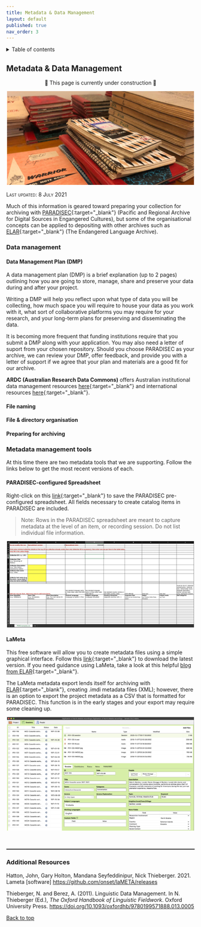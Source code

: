 ```yaml
---
title: Metadata & Data Management
layout: default
published: true
nav_order: 3
---
```


<details closed markdown="block">
  <summary>
    Table of contents
  </summary>
  {: .text-delta }
1. TOC
{:toc}
</details>

## Metadata & Data Management


<p align="center">
🚧 This page is currently under construction 🚧
</p>

<p align="center">
  <img width="500" src="images/banner-notebooks.jpg">
</p>

<span style="font-variant:small-caps;">Last updated: 8 July 2021</span>

Much of this information is geared toward preparing your collection for archiving with [PARADISEC](https://www.paradisec.org.au/){:target="_blank"} (Pacific and Regional Archive for Digital Sources in Engangered Cultures), but some of the organisational concepts can be applied to depositing with other archives such as [ELAR](https://elar.soas.ac.uk/){:target="_blank"} (The Endangered Language Archive).

### Data management

#### Data Management Plan (DMP)
A data management plan (DMP) is a brief explanation (up to 2 pages) outlining how you are going to store, manage, share and preserve your data during and after your project. 

Writing a DMP will help you reflect upon what type of data you will be collecting, how much space you will require to house your data as you work with it, what sort of collaborative platforms you may require for your research, and your long-term plans for preserving and disseminating the data.

It is becoming more frequent that funding institutions require that you submit a DMP along with your application. You may also need a letter of suport from your chosen repository. Should you choose PARADISEC as your archive, we can review your DMP, offer feedback, and provide you with a letter of support if we agree that your plan and materials are a good fit for our archive.

**ARDC (Australian Research Data Commons)** offers Australian institutional data management resources [here](https://projects.ands.org.au/policy.php){:target="_blank"} and international resources [here](https://ardc.edu.au/resources/working-with-data/datamanagement/data-management-plans/){:target="_blank"}.


#### File naming


#### File & directory organisation

#### Preparing for archiving 

### Metadata management tools

At this time there are two metadata tools that we are supporting. Follow the links below to get the most recent versions of each.

#### PARADISEC-configured Spreadsheet
 
 Right-click on this [link](http://www.paradisec.org.au/wp-content/uploads/2020/10/PDSCMinimalMetadata2020.xlsx){:target="_blank"} to save the PARADISEC pre-configured spreadsheet. All fields necessary to create catalog items in PARADISEC are included.
> Note:  Rows in the PARADISEC spreadsheet are meant to capture metadata at the level of an item, or recording session. Do not list individual file information.

<p align="center">
  <img width="500" src="images/PARADISEC-spreadsheet.jpg">
</p>

#### LaMeta
This free software will allow you to create metadata files using a simple graphical interface. Follow this [link](https://github.com/onset/laMETA/releases){:target="_blank"} to download the latest version. If you need guidance using LaMeta, take a look at this helpful [blog from ELAR](https://elararchive.org/blog/2020/04/30/introducing-lameta/){:target="_blank"}.

The LaMeta metadata export lends itself for archiving with [ELAR](https://elar.soas.ac.uk/){:target="_blank"}, creating .imdi metadata files (XML); however, there is an option to export the project metadata as a CSV that is formatted for PARADISEC. This function is in the early stages and your export may require some cleaning up.

<p align="center">
  <img width="500" src="images/LaMeta-screenshot.jpg">
</p>

<br>
<hr style="border:1px solid grey">

### Additional Resources

Hatton, John, Gary Holton, Mandana Seyfeddinipur, Nick Thieberger. 2021. Lameta [software] https://github.com/onset/laMETA/releases

Thieberger, N. and Berez, A. (2011). Linguistic Data Management. In N. Thieberger (Ed.), *The Oxford Handbook of Linguistic Fieldwork*. Oxford University Press. https://doi.org/10.1093/oxfordhb/9780199571888.013.0005

[Back to top](#)